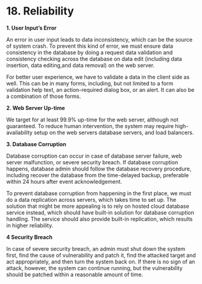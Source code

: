 # 18. Reliability
**1. User Input’s Error**

An error in user input leads to data inconsistency, which can be the source of system crash. To prevent this kind of error, we must ensure data consistency in the database by doing a request data validation and consistency checking across the database on data edit (including data insertion, data editing,and data removal) on the web server.

For better user experience, we have to validate a data in the client side as well. This can be in many forms, including, but not limited to a form validation help text, an action-required dialog box, or an alert. It can also be a combination of those forms.

**2. Web Server Up-time**

We target for at least 99.9% up-time for the web server, although not guaranteed. To reduce human intervention, the system may require high-availability setup on the web servers database servers, and load balancers.

**3. Database Corruption**

Database corruption can occur in case of database server failure, web server malfunction, or severe security breach. If database corruption happens, database admin should follow the database recovery procedure, including recover the database from the time-delayed backup, preferable within 24 hours after event acknowledgement.

To prevent database corruption from happening in the first place, we must do a data replication across servers, which takes time to set up. The solution that might be more appealing is to rely on hosted cloud database service instead, which should have built-in solution for database corruption handling. The service should also provide built-in replication, which results in higher reliability.

**4 Security Breach**

In case of severe security breach, an admin must shut down the system first, find the cause of vulnerability and patch it, find the attacked target and act appropriately, and then turn the system back on. If there is no sign of an attack, however, the system can continue running, but the vulnerability should be patched within a reasonable amount of time.

